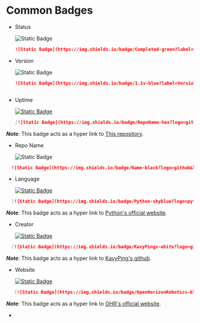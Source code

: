 # Common Badges 

* Status
  
   ![Static Badge](https://img.shields.io/badge/Completed-green?label=Status%20)
   ```markdown
  ![Static Badge](https://img.shields.io/badge/Completed-green?label=Status%20)


* Version
  
  ![Static Badge](https://img.shields.io/badge/1.1v-blue?label=Version)
  ```markdown
  ![Static Badge](https://img.shields.io/badge/1.1v-blue?label=Version)


  
* Uptime
  
  [![Static Badge](https://img.shields.io/badge/RepoName-hex?logo=github&logoSize=auto&labelColor=black)](https://github.com/openhorizonrobotics/.github/new/main)

  ```md
  [![Static Badge](https://img.shields.io/badge/RepoName-hex?logo=github&logoSize=auto&labelColor=black)](https://github.com/openhorizonrobotics/.github/new/main)

***Note***: This badge acts as a hyper link to [This repository](https://github.com/openhorizonrobotics/.github/new/main).

  
* Repo Name
  
  ![Static Badge](https://img.shields.io/badge/Name-black?logo=github&label=RepoName)
```md
  ![Static Badge](https://img.shields.io/badge/Name-black?logo=github&label=RepoName)
```


* Language

  [![Static Badge](https://img.shields.io/badge/Python-skyblue?logo=python&logoSize=auto&labelColor=black)](https://www.python.org/)

```md
  [![Static Badge](https://img.shields.io/badge/Python-skyblue?logo=python&logoSize=auto&labelColor=black)](https://www.python.org/)
```

***Note***: This badge acts as a hyper link to [Python's official website](https://www.python.org/).


* Creator

  [![Static Badge](https://img.shields.io/badge/KavyPings-white?logo=github&logoSize=auto&labelColor=black)](https://github.com/KavyPings)
  
```md
  [![Static Badge](https://img.shields.io/badge/KavyPings-white?logo=github&logoSize=auto&labelColor=black)](https://github.com/KavyPings)
```

***Note***: This badge acts as a hyper link to [KavyPing's github](https://github.com/KavyPings).


* Website

  [![Static Badge](https://img.shields.io/badge/OpenHorizonRobotics-blue?logo=google&logoColor=white&logoSize=auto&labelColor=black)](https://openhorizonrobotics.com/)

```md
   [![Static Badge](https://img.shields.io/badge/OpenHorizonRobotics-blue?logo=google&logoColor=white&logoSize=auto&labelColor=black)](https://openhorizonrobotics.com/)
```

***Note***: This badge acts as a hyper link to [OHR's official website](https://openhorizonrobotics.com/).


* 
